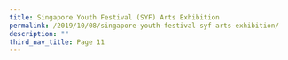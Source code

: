 ```yaml
---
title: Singapore Youth Festival (SYF) Arts Exhibition
permalink: /2019/10/08/singapore-youth-festival-syf-arts-exhibition/
description: ""
third_nav_title: Page 11
---
```

